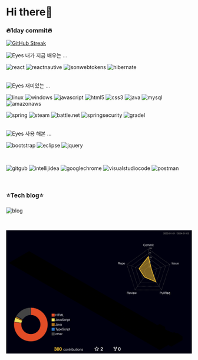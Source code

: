 # **Hi there👋**
<div align="">


### **🔥1day commit🔥**


[![GitHub Streak](https://github-readme-streak-stats.herokuapp.com/?user=hyungju19&theme=tokyonight)](https://git.io/streak-stats)





<summary>
  <img src="https://raw.githubusercontent.com/Tarikul-Islam-Anik/Animated-Fluent-Emojis/master/Emojis/Hand%20gestures/Eyes.png" alt="Eyes" width="2%" /> 내가 지금 배우는 ... 

![react](https://img.shields.io/badge/React-20232A?style=for-the-badge&logo=react&logoColor=61DAFB
)
![reactnautive](https://img.shields.io/badge/React_Native-20232A?style=for-the-badge&logo=react&logoColor=61DAFB
)
![jsonwebtokens](https://img.shields.io/badge/json%20web%20tokens-323330?style=for-the-badge&logo=json-web-tokens&logoColor=pink
)
![hibernate](https://img.shields.io/badge/Hibernate-59666C?style=for-the-badge&logo=Hibernate&logoColor=white
)
</summary>
   <br>

<summary>
  <img src="https://raw.githubusercontent.com/Tarikul-Islam-Anik/Animated-Fluent-Emojis/master/Emojis/Hand%20gestures/Eyes.png" alt="Eyes" width="2%" /> 재미있는 ... 

![linux](https://img.shields.io/badge/Linux-FCC624?style=for-the-badge&logo=linux&logoColor=black)
![windows](https://img.shields.io/badge/Windows-0078D6?style=for-the-badge&logo=windows&logoColor=white
)
![javascript](https://img.shields.io/badge/JavaScript-F7DF1E?style=for-the-badge&logo=JavaScript&logoColor=white
)
![html5](https://img.shields.io/badge/HTML5-E34F26?style=for-the-badge&logo=html5&logoColor=white
)
![css3](https://img.shields.io/badge/CSS3-1572B6?style=for-the-badge&logo=css3&logoColor=white
)
![java](https://img.shields.io/badge/Java-ED8B00?style=for-the-badge&logo=openjdk&logoColor=white
)
![mysql](https://img.shields.io/badge/MySQL-005C84?style=for-the-badge&logo=mysql&logoColor=white
)
![amazonaws](https://img.shields.io/badge/Amazon_AWS-232F3E?style=for-the-badge&logo=amazon-aws&logoColor=white
)

![spring](https://img.shields.io/badge/Spring-6DB33F?style=for-the-badge&logo=spring&logoColor=white
)
![steam](https://img.shields.io/badge/Steam-000000?style=for-the-badge&logo=steam&logoColor=white
)
![battle.net](https://img.shields.io/badge/Battle.net-000?style=for-the-badge&logo=battle.net&logoColor=148EFF
)
![springsecurity](https://img.shields.io/badge/Spring_Security-6DB33F?style=for-the-badge&logo=Spring-Security&logoColor=white)
![gradel](https://img.shields.io/badge/Gradle-02303A.svg?style=for-the-badge&logo=Gradle&logoColor=white
)


</summary>
   <br>

<summary>
  <img src="https://raw.githubusercontent.com/Tarikul-Islam-Anik/Animated-Fluent-Emojis/master/Emojis/Hand%20gestures/Eyes.png" alt="Eyes" width="2%" /> 사용 해본 ... 

![bootstrap](https://img.shields.io/badge/Bootstrap-563D7C?style=for-the-badge&logo=bootstrap&logoColor=white
)
![eclipse](https://img.shields.io/badge/Eclipse-2C2255?style=for-the-badge&logo=eclipse&logoColor=white
)
![jquery](https://img.shields.io/badge/jQuery-0769AD?style=for-the-badge&logo=jquery&logoColor=white
)
</summary>
   <br>



<summary>

![gitgub](https://img.shields.io/badge/GitHub-100000?style=for-the-badge&logo=github&logoColor=white)
![intellijidea](https://img.shields.io/badge/IntelliJ_IDEA-000000.svg?style=for-the-badge&logo=intellij-idea&logoColor=white
)
![googlechrome](https://img.shields.io/badge/Google_chrome-4285F4?style=for-the-badge&logo=Google-chrome&logoColor=white
)
![visualstudiocode](https://img.shields.io/badge/Visual_Studio_Code-0078D4?style=for-the-badge&logo=visual%20studio%20code&logoColor=white
)
![postman](https://img.shields.io/badge/Postman-FF6C37?style=for-the-badge&logo=postman&logoColor=white)

</summary>
   <br>

<summary>

### **⭐Tech blog⭐**
![blog](https://img.shields.io/badge/Blogger-FF5722?style=for-the-badge&logo=blogger&logoColor=white)

</summary>
   <br>







</div>

![](./profile-3d-contrib/profile-night-rainbow.svg)
